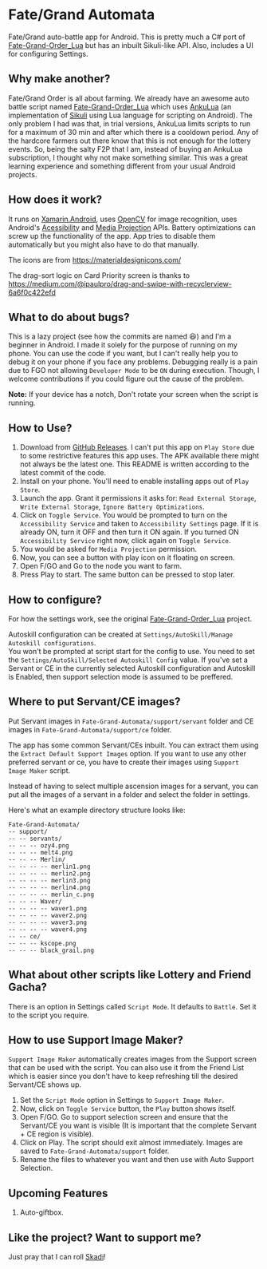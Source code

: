 # Fate/Grand Automata
Fate/Grand auto-battle app for Android.
This is pretty much a C# port of [Fate-Grand-Order_Lua][FGOLua] but has an inbuilt Sikuli-like API.
Also, includes a UI for configuring Settings.

## Why make another?
Fate/Grand Order is all about farming.
We already have an awesome auto battle script named [Fate-Grand-Order_Lua][FGOLua] which uses [AnkuLua](https://ankulua.boards.net/) (an implementation of [Sikuli](http://doc.sikuli.org/sikuli-script-index.html) using Lua language for scripting on Android).
The only problem I had was that, in trial versions, AnkuLua limits scripts to run for a maximum of 30 min and after which there is a cooldown period.
Any of the hardcore farmers out there know that this is not enough for the lottery events.
So, being the salty F2P that I am, instead of buying an AnkuLua subscription, I thought why not make something similar.
This was a great learning experience and something different from your usual Android projects.

## How does it work?
It runs on [Xamarin.Android](https://docs.microsoft.com/en-us/xamarin/android/), uses [OpenCV](https://opencv.org/) for image recognition, uses Android's [Acessibility](https://developer.android.com/guide/topics/ui/accessibility) and [Media Projection](https://developer.android.com/reference/android/media/projection/MediaProjection) APIs.
Battery optimizations can screw up the functionality of the app. App tries to disable them automatically but you might also have to do that manually.

The icons are from https://materialdesignicons.com/

The drag-sort logic on Card Priority screen is thanks to https://medium.com/@ipaulpro/drag-and-swipe-with-recyclerview-6a6f0c422efd

## What to do about bugs?
This is a lazy project (see how the commits are named :laughing:) and I'm a beginner in Android.
I made it solely for the purpose of running on my phone.
You can use the code if you want, but I can't really help you to debug it on your phone if you face any problems.
Debugging really is a pain due to FGO not allowing `Developer Mode` to be `ON` during execution.
Though, I welcome contributions if you could figure out the cause of the problem.

**Note:** If your device has a notch, Don't rotate your screen when the script is running.

## How to Use?
1. Download from [GitHub Releases](https://github.com/MathewSachin/FateGrandAutomata/releases/). I can't put this app on `Play Store` due to some restrictive features this app uses.
   The APK available there might not always be the latest one. This README is written according to the latest commit of the code.
2. Install on your phone. You'll need to enable installing apps out of `Play Store`.
3. Launch the app. Grant it permissions it asks for: `Read External Storage`, `Write External Storage`, `Ignore Battery Optimizations`.
4. Click on `Toggle Service`. You would be prompted to turn on the `Accessibility Service` and taken to `Accessibility Settings` page.
   If it is already ON, turn it OFF and then turn it ON again.
   If you turned ON `Accessibility Service` right now, click again on `Toggle Service`.
5. You would be asked for `Media Projection` permission.
6. Now, you can see a button with play icon on it floating on screen.
7. Open F/GO and Go to the node you want to farm.
8. Press Play to start. The same button can be pressed to stop later.

## How to configure?
For how the settings work, see the original [Fate-Grand-Order_Lua][FGOLua] project.

Autoskill configuration can be created at `Settings/AutoSkill/Manage Autoskill configurations`.  
You won't be prompted at script start for the config to use. You need to set the `Settings/AutoSkill/Selected Autoskill Config` value.
If you've set a Servant or CE in the currently selected Autoskill configuration and Autoskill is Enabled, then support selection mode is assumed to be preffered.

## Where to put Servant/CE images?
Put Servant images in `Fate-Grand-Automata/support/servant` folder and
CE images in `Fate-Grand-Automata/support/ce` folder.

The app has some common Servant/CEs inbuilt. You can extract them using the `Extract Default Support Images` option.
If you want to use any other preferred servant or ce, you have to create their images using `Support Image Maker` script.

Instead of having to select multiple ascension images for a servant, you can put all the images of a servant in a folder and select the folder in settings.

Here's what an example directory structure looks like:

```
Fate-Grand-Automata/
-- support/
-- -- servants/
-- -- -- ozy4.png
-- -- -- melt4.png
-- -- -- Merlin/
-- -- -- -- merlin1.png
-- -- -- -- merlin2.png
-- -- -- -- merlin3.png
-- -- -- -- merlin4.png
-- -- -- -- merlin_c.png
-- -- -- Waver/
-- -- -- -- waver1.png
-- -- -- -- waver2.png
-- -- -- -- waver3.png
-- -- -- -- waver4.png
-- -- ce/
-- -- -- kscope.png
-- -- -- black_grail.png
```

## What about other scripts like Lottery and Friend Gacha?
There is an option in Settings called `Script Mode`.
It defaults to `Battle`.
Set it to the script you require.

## How to use Support Image Maker?
`Support Image Maker` automatically creates images from the Support screen that can be used with the script.
You can also use it from the Friend List which is easier since you don't have to keep refreshing till the desired Servant/CE shows up.

1. Set the `Script Mode` option in Settings to `Support Image Maker`.
2. Now, click on `Toggle Service` button, the `Play` button shows itself.
3. Open F/GO. Go to support selection screen and ensure that the Servant/CE you want is visible (It is important that the complete Servant + CE region is visible).
4. Click on Play. The script should exit almost immediately. Images are saved to `Fate-Grand-Automata/support` folder.
5. Rename the files to whatever you want and then use with Auto Support Selection.

## Upcoming Features
1. Auto-giftbox.

## Like the project? Want to support me?
Just pray that I can roll [Skadi](https://gamepress.gg/grandorder/servant/scathachskadi)!

[FGOLua]: https://github.com/29988122/Fate-Grand-Order_Lua